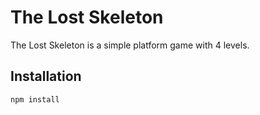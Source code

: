 # The Lost Skeleton

The Lost Skeleton is a simple platform game with 4 levels.

## Installation

```bash
npm install
```